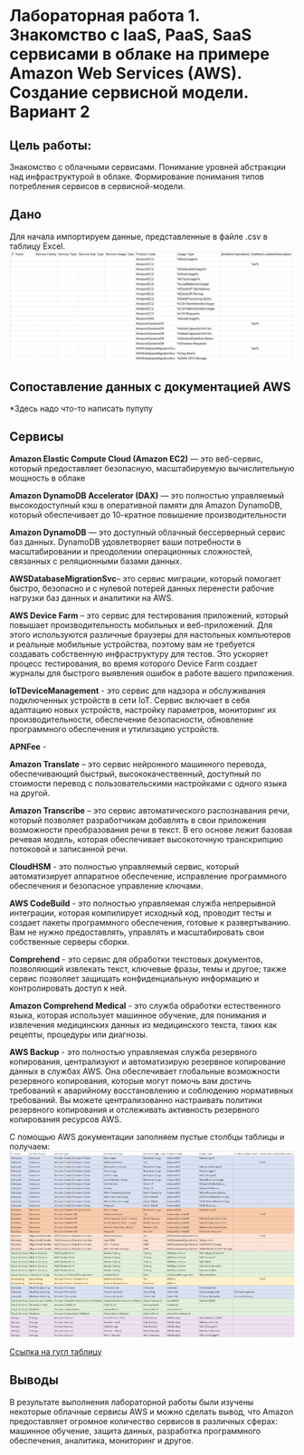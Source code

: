 # Лабораторная работа 1. Знакомство с IaaS, PaaS, SaaS сервисами в облаке на примере Amazon Web Services (AWS). Создание сервисной модели. Вариант 2
## Цель работы: 
Знакомство с облачными сервисами. Понимание уровней абстракции над инфраструктурой в облаке. Формирование понимания типов потребления сервисов в сервисной-модели.
## Дано
Для начала импортируем данные, представленные в файле .csv в таблицу Excel. 
![image](https://github.com/sashataurus/itmo.devops-clouds/blob/main/облака/AWS1.jpg)
## Сопоставление данных с документацией AWS
*Здесь надо что-то написать пупупу

## Сервисы
**Amazon Elastic Compute Cloud (Amazon EC2)** — это веб-сервис, который предоставляет безопасную, масштабируемую вычислительную мощность в облаке 

**Amazon DynamoDB Accelerator (DAX)** — это полностью управляемый высокодоступный кэш в оперативной памяти для Amazon DynamoDB, который обеспечивает до 10-кратное повышение производительности

**Amazon DynamoDB** — это доступный облачный бессерверный сервис баз данных. DynamoDB удовлетворяет ваши потребности в масштабировании и преодолении операционных сложностей, связанных с реляционными базами данных.

**AWSDatabaseMigrationSvc**– это сервис миграции, который помогает быстро, безопасно и с нулевой потерей данных перенести рабочие нагрузки баз данных и аналитики на AWS.

**AWS Device Farm** – это сервис для тестирования приложений, который повышает производительность мобильных и веб-приложений. Для этого используются различные браузеры для настольных компьютеров и реальные мобильные устройства, поэтому вам не требуется создавать собственную инфраструктуру для тестов. Это ускоряет процесс тестирования, во время которого Device Farm создает журналы для быстрого выявления ошибок в работе вашего приложения.

**IoTDeviceManagement** - это сервис для надзора и обслуживания подключенных устройств в сети IoT. Сервис включает в себя адаптацию новых устройств, настройку параметров, мониторинг их производительности, обеспечение безопасности, обновление программного обеспечения и утилизацию устройств.

**APNFee** -

**Amazon Translate** – это сервис нейронного машинного перевода, обеспечивающий быстрый, высококачественный, доступный по стоимости перевод с пользовательскими настройками с одного языка на другой.

**Amazon Transcribe** – это сервис автоматического распознавания речи, который позволяет разработчикам добавлять в свои приложения возможности преобразования речи в текст. В его основе лежит базовая речевая модель, которая обеспечивает высокоточную транскрипцию потоковой и записанной речи. 

**CloudHSM** - это полностью управляемый сервис, который автоматизирует аппаратное обеспечение, исправление программного обеспечения и безопасное управление ключами.

**AWS CodeBuild** - это полностью управляемая служба непрерывной интеграции, которая компилирует исходный код, проводит тесты и создает пакеты программного обеспечения, готовые к развертыванию. Вам не нужно предоставлять, управлять и масштабировать свои собственные серверы сборки. 

**Comprehend** - это сервис для обработки текстовых документов, позволяющий извлекать текст, ключевые фразы, темы и другое; также сервис позволяет защищать конфиденциальную информацию и контролировать доступ к ней.

**Amazon Comprehend Medical** - это служба обработки естественного языка, которая использует машинное обучение, для понимания и извлечения медицинских данных из медицинского текста, таких как рецепты, процедуры или диагнозы.

**AWS Backup** - это полностью управляемая служба резервного копирования, централизуют и автоматизирую резервное копирование данных в службах AWS. Она обеспечивает глобальные возможности резервного копирования, которые могут помочь вам достичь требований к аварийному восстановлению и соблюдению нормативных требований. Вы можете централизованно настраивать политики резервного копирования и отслеживать активность резервного копирования ресурсов AWS.

С помощью AWS документации заполняем пустые столбцы таблицы и получаем:
![image](https://github.com/sashataurus/itmo.devops-clouds/blob/main/облака/AWS1.1.jpg)

[Ссылка на гугл таблицу](https://docs.google.com/spreadsheets/d/1yFu9z9Cf-2mM6HBwIiVok4mccW1u31KGRaxcKt66ql4/edit?gid=0#gid=0)

## Выводы
В результате выполнения лабораторной работы были изучены некоторые облачные сервисы AWS и можно сделать вывод, что Amazon предоставляет огромное количество сервисов в различных сферах: машинное обучение, защита данных, разработка программного обеспечения, аналитика, мониторинг и другое.
